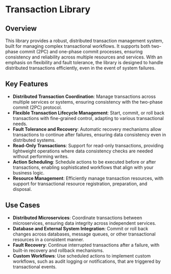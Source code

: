 # Transaction Library

## Overview

This library provides a robust, distributed transaction management system, built for managing complex transactional workflows. 
It supports both two-phase commit (2PC) and one-phase commit processes, ensuring consistency and reliability across multiple 
resources and services. With an emphasis on flexibility and fault tolerance, the library is designed to handle distributed 
transactions efficiently, even in the event of system failures.

## Key Features

- **Distributed Transaction Coordination**: Manage transactions across multiple services or systems, ensuring consistency with the two-phase commit (2PC) protocol.
- **Flexible Transaction Lifecycle Management**: Start, commit, or roll back transactions with fine-grained control, adapting to various transactional needs.
- **Fault Tolerance and Recovery**: Automatic recovery mechanisms allow transactions to continue after failures, ensuring data consistency even in distributed systems.
- **Read-Only Transactions**: Support for read-only transactions, providing lightweight operations where data consistency checks are needed without performing writes.
- **Action Scheduling**: Schedule actions to be executed before or after transactions, enabling sophisticated workflows that align with your business logic.
- **Resource Management**: Efficiently manage transaction resources, with support for transactional resource registration, preparation, and disposal.

## Use Cases

- **Distributed Microservices**: Coordinate transactions between microservices, ensuring data integrity across independent services.
- **Database and External System Integration**: Commit or roll back changes across databases, message queues, or other transactional resources in a consistent manner.
- **Fault Recovery**: Continue interrupted transactions after a failure, with built-in recovery and rollback mechanisms.
- **Custom Workflows**: Use scheduled actions to implement custom workflows, such as audit logging or notifications, that are triggered by transactional events.
